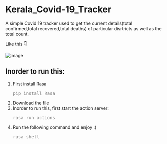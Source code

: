 # Kerala_Covid-19_Tracker
A simple Covid 19 tracker used to get the current details(total confirmed,total recovered,total deaths) of particular disrtricts as well as the total count.

Like this
👇

![image](https://github.com/injusticescorpio/Kerala_Covid-19_Tracker/blob/master/Screenshot%20(158).png)

<div>
<h2> Inorder to run this: </h2>
  <ol>
    <li>First install Rasa</li>
    <pre><span style="color:grey">pip install Rasa</span></pre>
    <li>Download the file</li>
    <li>Inorder to run this, first start the action server: </li>
    <pre><span style="color:grey">rasa run actions</span></pre>
    <li>Run the following command and enjoy :)</li>
    <pre><span style="color:grey">rasa shell</span></pre>
    </ol>
  </div>
